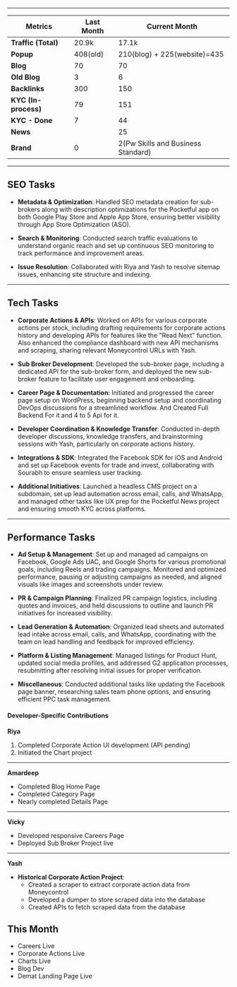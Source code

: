 
---


| **Metrics**          | **Last Month** | **Current Month**                  |
| -------------------- | -------------- | ---------------------------------- |
| **Traffic (Total)**  | 20.9k          | 17.1k                              |
| **Popup**            | 408(old)       | 210(blog) + 225(website)=435       |
| **Blog**             | 70             | 70                                 |
| **Old Blog**         | 3              | 6                                  |
| **Backlinks**        | 300            | 150                                |
| **KYC (In-process)** | 79             | 151                                |
| **KYC - Done**       | 7              | 44                                 |
| **News**             |                | 25                                 |
| **Brand**            | 0              | 2(Pw Skills and Business Standard) |

---


## **SEO Tasks**

- **Metadata & Optimization**: Handled SEO metadata creation for sub-brokers along with description optimizations for the Pocketful app on both Google Play Store and Apple App Store, ensuring better visibility through App Store Optimization (ASO).
    
- **Search & Monitoring**: Conducted search traffic evaluations to understand organic reach and set up continuous SEO monitoring to track performance and improvement areas.
    
- **Issue Resolution**: Collaborated with Riya and Yash to resolve sitemap issues, enhancing site structure and indexing.
    

---

## **Tech Tasks**

- **Corporate Actions & APIs**: Worked on APIs for various corporate actions per stock, including drafting requirements for corporate actions history and developing APIs for features like the "Read Next" function. Also enhanced the compliance dashboard with new API mechanisms and scraping, sharing relevant Moneycontrol URLs with Yash.
    
- **Sub Broker Development**: Developed the sub-broker page, including a dedicated API for the sub-broker form, and deployed the new sub-broker feature to facilitate user engagement and onboarding.
    
- **Career Page & Documentation**: Initiated and progressed the career page setup on WordPress, beginning backend setup and coordinating DevOps discussions for a streamlined workflow. And Created Full Backend For it and 4 to 5 Api for it.
    
- **Developer Coordination & Knowledge Transfer**: Conducted in-depth developer discussions, knowledge transfers, and brainstorming sessions with Yash, particularly on corporate actions history.
    
- **Integrations & SDK**: Integrated the Facebook SDK for iOS and Android and set up Facebook events for trade and invest, collaborating with Sourabh to ensure seamless user tracking.
    
- **Additional Initiatives**: Launched a headless CMS project on a subdomain, set up lead automation across email, calls, and WhatsApp, and managed other tasks like UX prep for the Pocketful News project and ensuring smooth KYC across platforms.
    

---

## **Performance Tasks**

- **Ad Setup & Management**: Set up and managed ad campaigns on Facebook, Google Ads UAC, and Google Shorts for various promotional goals, including Reels and trading campaigns. Monitored and optimized performance, pausing or adjusting campaigns as needed, and aligned visuals like images and screenshots under review.
    
- **PR & Campaign Planning**: Finalized PR campaign logistics, including quotes and invoices, and held discussions to outline and launch PR initiatives for increased visibility.
    
- **Lead Generation & Automation**: Organized lead sheets and automated lead intake across email, calls, and WhatsApp, coordinating with the team on lead handling and feedback for improved efficiency.
    
- **Platform & Listing Management**: Managed listings for Product Hunt, updated social media profiles, and addressed G2 application processes, resubmitting after resolving initial issues for proper verification.
    
- **Miscellaneous**: Conducted additional tasks like updating the Facebook page banner, researching sales team phone options, and ensuring efficient PPC task management.


#### **Developer-Specific Contributions**
**Riya**

1. Completed Corporate Action UI development (API pending)
5. Initiated the Chart project

---

**Amardeep**

- Completed Blog Home Page
- Completed Category Page
- Nearly completed Details Page

---

**Vicky**

- Developed responsive Careers Page
- Deployed Sub Broker Project live

---

**Yash**

- **Historical Corporate Action Project**:
    - Created a scraper to extract corporate action data from Moneycontrol
    - Developed a dumper to store scraped data into the database
    - Created APIs to fetch scraped data from the database

## This Month

- Careers Live 
- Corporate Actions Live
- Charts Live 
- Blog Dev
- Demat Landing Page Live
